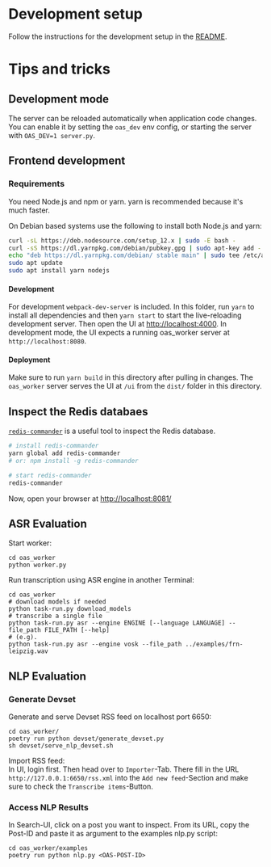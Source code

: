 # Development setup

Follow the instructions for the development setup in the [README](../README.md).

# Tips and tricks

## Development mode

The server can be reloaded automatically when application code changes. You can enable it by setting the `oas_dev` env config, or starting the server with `OAS_DEV=1 server.py`.

## Frontend development

### Requirements

You need Node.js and npm or yarn. yarn is recommended because it's much faster.

On Debian based systems use the following to install both Node.js and yarn:
```bash
curl -sL https://deb.nodesource.com/setup_12.x | sudo -E bash -
curl -sS https://dl.yarnpkg.com/debian/pubkey.gpg | sudo apt-key add -
echo "deb https://dl.yarnpkg.com/debian/ stable main" | sudo tee /etc/apt/sources.list.d/yarn.list
sudo apt update
sudo apt install yarn nodejs
```

#### Development

For development `webpack-dev-server` is included. In this folder, run `yarn` to install all dependencies and then `yarn start` to start the live-reloading development server. Then open the UI at [http://localhost:4000](http://localhost:4000). In development mode, the UI expects a running oas_worker server at `http://localhost:8080`.

#### Deployment

Make sure to run `yarn build` in this directory after pulling in changes. The `oas_worker` server serves the UI at `/ui` from the `dist/` folder in this directory. 


## Inspect the Redis databaes

[`redis-commander`](https://www.npmjs.com/package/redis-commander) is a useful tool to inspect the Redis database. 

```bash
# install redis-commander
yarn global add redis-commander
# or: npm install -g redis-commander

# start redis-commander
redis-commander
```

Now, open your browser at [http://localhost:8081/](http://localhost:8081/)


## ASR Evaluation

Start worker:
```
cd oas_worker
python worker.py
```

Run transcription using ASR engine in another Terminal:
```
cd oas_worker
# download models if needed
python task-run.py download_models
# transcribe a single file
python task-run.py asr --engine ENGINE [--language LANGUAGE] --file_path FILE_PATH [--help]
# (e.g). 
python task-run.py asr --engine vosk --file_path ../examples/frn-leipzig.wav
```

## NLP Evaluation

### Generate Devset

Generate and serve Devset RSS feed on localhost port 6650:  
```
cd oas_worker/
poetry run python devset/generate_devset.py
sh devset/serve_nlp_devset.sh
```

Import RSS feed:  
In UI, login first. Then head over to `Importer`-Tab. There fill in the URL 
`http://127.0.0.1:6650/rss.xml` into the `Add new feed`-Section and make sure 
to check the `Transcribe items`-Button.


### Access NLP Results

In Search-UI, click on a post you want to inspect. From its URL, copy the 
Post-ID and paste it as argument to the examples nlp.py script:
```
cd oas_worker/examples
poetry run python nlp.py <OAS-POST-ID>
```
